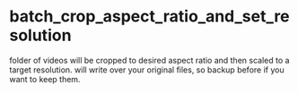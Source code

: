 # batch_crop_aspect_ratio_and_set_resolution
folder of videos will be cropped to desired aspect ratio and then scaled to a target resolution. will write over your original files, so backup before if you want to keep them.
